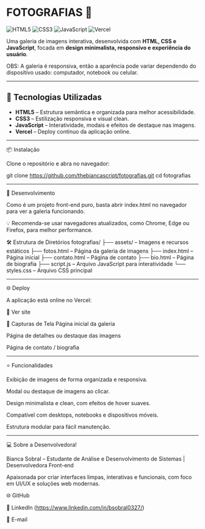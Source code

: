 # **FOTOGRAFIAS** 📸

![HTML5](https://img.shields.io/badge/HTML5-E34F26?style=flat&logo=html5&logoColor=white)
![CSS3](https://img.shields.io/badge/CSS3-1572B6?style=flat&logo=css3&logoColor=white)
![JavaScript](https://img.shields.io/badge/JavaScript-F7DF1E?style=flat&logo=javascript&logoColor=black)
![Vercel](https://img.shields.io/badge/deploy-vercel-000?style=flat&logo=vercel)

Uma galeria de imagens interativa, desenvolvida com **HTML, CSS e JavaScript**, focada em **design minimalista, responsivo e experiência do usuário**.  

OBS: A galeria é responsiva, então a aparência pode variar dependendo do dispositivo usado: computador, notebook ou celular.  

---

## 🚀 Tecnologias Utilizadas

- **HTML5** – Estrutura semântica e organizada para melhor acessibilidade.  
- **CSS3** – Estilização responsiva e visual clean.  
- **JavaScript** – Interatividade, modais e efeitos de destaque nas imagens.  
- **Vercel** – Deploy contínuo da aplicação online.  

---

📦 Instalação

Clone o repositório e abra no navegador:

git clone https://github.com/thebiancascript/fotografias.git
cd fotografias

----

🧪 Desenvolvimento

Como é um projeto front-end puro, basta abrir index.html no navegador para ver a galeria funcionando.

💡 Recomenda-se usar navegadores atualizados, como Chrome, Edge ou Firefox, para melhor performance.

🛠️ Estrutura de Diretórios
fotografias/
├── assets/           – Imagens e recursos estáticos
├── fotos.html        – Página da galeria de imagens
├── index.html        – Página inicial
├── contato.html      – Página de contato
├── bio.html          – Página de biografia
├── script.js         – Arquivo JavaScript para interatividade
└── styles.css        – Arquivo CSS principal

----

🌐 Deploy

A aplicação está online no Vercel:

🔗 Ver site

📸 Capturas de Tela
Página inicial da galeria

Página de detalhes ou destaque das imagens

Página de contato / biografia

----

⭐ Funcionalidades

Exibição de imagens de forma organizada e responsiva.

Modal ou destaque de imagens ao clicar.

Design minimalista e clean, com efeitos de hover suaves.

Compatível com desktops, notebooks e dispositivos móveis.

Estrutura modular para fácil manutenção.


---


💻 Sobre a Desenvolvedora!

Bianca Sobral – Estudante de Análise e Desenvolvimento de Sistemas | Desenvolvedora Front-end

Apaixonada por criar interfaces limpas, interativas e funcionais, com foco em UI/UX e soluções web modernas.

🌐 GitHub

💼 LinkedIn (https://www.linkedin.com/in/bsobral0327/)

📧 E-mail
